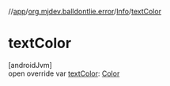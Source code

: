 //[app](../../../index.md)/[org.mjdev.balldontlie.error](../index.md)/[Info](index.md)/[textColor](text-color.md)

# textColor

[androidJvm]\
open override var [textColor](text-color.md): [Color](https://developer.android.com/reference/kotlin/androidx/compose/ui/graphics/Color.html)
